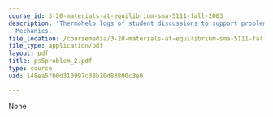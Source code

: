 ```yaml
---
course_id: 3-20-materials-at-equilibrium-sma-5111-fall-2003
description: 'Thermohelp logs of student discussions to support problem sets: Statistical
  Mechanics.'
file_location: /coursemedia/3-20-materials-at-equilibrium-sma-5111-fall-2003/148ea5fb0d310997c38b10d83800c3e0_ps5problem_2.pdf
file_type: application/pdf
layout: pdf
title: ps5problem_2.pdf
type: course
uid: 148ea5fb0d310997c38b10d83800c3e0

---
```

None